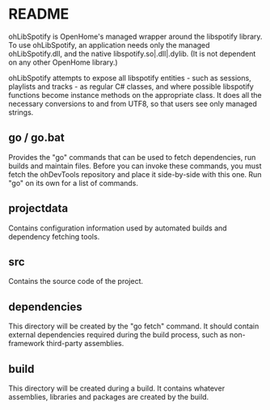 # README

ohLibSpotify is OpenHome's managed wrapper around the libspotify library.
To use ohLibSpotify, an application needs only the managed ohLibSpotify.dll,
and the native libspotify.so|.dll|.dylib. (It is not dependent on any other
OpenHome library.)

ohLibSpotify attempts to expose all libspotify entities - such as sessions,
playlists and tracks - as regular C# classes, and where possible libspotify
functions become instance methods on the appropriate class. It does all the
necessary conversions to and from UTF8, so that users see only managed
strings.

## go / go.bat

Provides the "go" commands that can be used to fetch dependencies,
run builds and maintain files. Before you can invoke these commands,
you must fetch the ohDevTools repository and place it side-by-side
with this one. Run "go" on its own for a list of commands.

## projectdata

Contains configuration information used by automated builds and dependency
fetching tools.

## src

Contains the source code of the project.

## dependencies

This directory will be created by the "go fetch" command. It should contain
external dependencies required during the build process, such as non-framework
third-party assemblies.

## build

This directory will be created during a build. It contains whatever
assemblies, libraries and packages are created by the build.

